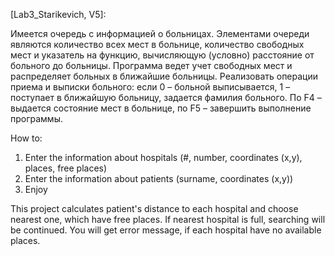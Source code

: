 [Lab3_Starikevich, V5]:

Имеется очередь с информацией о больницах. Элементами очереди
являются количество всех мест в больнице, количество свободных мест и
указатель на функцию, вычисляющую (условно) расстояние от больного до
больницы. Программа ведет учет свободных мест и распределяет больных в
ближайшие больницы. Реализовать операции приема и выписки больного:
если 0 – больной выписывается, 1 – поступает в ближайшую больницу,
задается фамилия больного. По F4 – выдается состояние мест в больнице,
по F5 – завершить выполнение программы.

How to:

1. Enter the information about hospitals (#, number, coordinates (x,y), places, free places)
2. Enter the information about patients (surname, coordinates (x,y))
3. Enjoy

This project calculates patient's distance to each hospital and choose nearest one, which have free places.
If nearest hospital is full, searching will be continued. You will get error message, if each hospital have no available places.